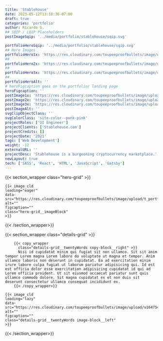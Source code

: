 ```yaml
---
title: 'Stablehouse'
date: 2023-05-12T13:10:30-07:00
draft: true
categories: 'portfolio'
author: Ricardo G.
## SQIP / LQIP Placeholders
postImageSqip: '../media/portfolio/stablehouse/sqip.svg'

portfolioHeroSqip: '../media/portfolio/stablehouse/sqip.svg'
## Hero Images
portfolioHero1x: 'https://res.cloudinary.com/toupeeproofbullets/image/upload/t_portfolio_hero_16_9,q_auto,f_auto/v1647544269/stablehouse/shHomeScreen.webp'
##
portfolioHero2x: 'https://res.cloudinary.com/toupeeproofbullets/image/upload/t_portfolio_hero_16_9,q_auto,f_auto/v1647544269/stablehouse/shHomeScreen.webp'
##
portfolioHero3x: 'https://res.cloudinary.com/toupeeproofbullets/image/upload/t_portfolio_hero_16_9,q_auto,f_auto/v1647544269/stablehouse/shHomeScreen.webp'
##
portfolioHeroAlt: ''
# heroFigcaption goes on the portfolio/ landing page
heroFigcaption: ''
postImage1x: 'https://res.cloudinary.com/toupeeproofbullets/image/upload/t_hp_portfolio,q_auto,f_auto,w_auto/v1647544269/stablehouse/shHomeScreen.webp'
postImage2x: 'https://res.cloudinary.com/toupeeproofbullets/image/upload/t_hp_portfolio,q_auto,f_auto,w_auto/v1647544269/stablehouse/shHomeScreen.webp'
postImage3x: 'https://res.cloudinary.com/toupeeproofbullets/image/upload/t_hp_portfolio,q_auto,f_auto,w_auto/v1647544269/stablehouse/shHomeScreen.webp'
postImageAlt: ''
svgClipObjectClass: ''
svgColorClass: 'site-color--punk-pink'
projectRoles: ['UI Engineer']
projectClients: ['Stablehouse.com']
projectCredits: []
projectDate: '2021'
tags: ['Web Development']
weight: -12
externalURL: ''
projectDesc: 'Stablehouse is a burgeoning cryptocurrency marketplace.'
newLayout: true
tech: ['SASS', 'React', 'HTML', 'JavaScript', 'Gatsby']
---
```

{{< section_wrapper class="hero-grid" >}}

    {{< image_cld
    loading="eager"
    data-src="https://res.cloudinary.com/toupeeproofbullets/image/upload/t_portfolio_hero_3x,f_auto/v1647544269/stablehouse/shHomeScreen.jpg"
    alt=""
    figcaption=""
    class="hero-grid__imageBlock"
    >}}

{{< /section_wrapper>}}

{{< section_wrapper class="details-grid" >}}

        {{< copy_wrapper
          class="details-grid__twentyWords copy-block__right" >}}
          Nisi id cupidatat minim qui fugiat sit non ullamco. Sit sit anim tempor Lorem magna Lorem labore do voluptate ut magna et tempor. Anim ullamco laboris non deserunt in cupidatat. Ea ad exercitation minim irure labore culpa fugiat ut laborum pariatur adipisicing qui. Id est est officia dolor esse exercitation adipisicing cupidatat id qui ad Lorem officia proident. Ut sit eiusmod occaecat pariatur sunt quis ullamco commodo dolore. Sit magna cupidatat ex et non duis sit deserunt consectetur ullamco consequat incididunt ex.
        {{< /copy_wrapper>}}

    {{< image_cld
    loading="lazy"
    data-src="https://res.cloudinary.com/toupeeproofbullets/image/upload/v1647544269/stablehouse/shHomeScreen.png"
    alt=""
    figcaption=""
    class="details-grid__twentyWords image-block__left"
    >}}

{{< /section_wrapper>}}